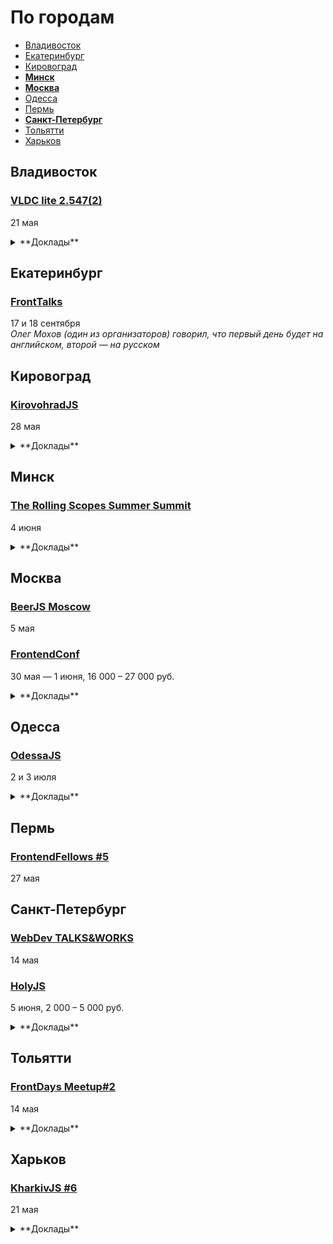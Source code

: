 # По городам

- [Владивосток](#Владивосток)
- [Екатеринбург](#Екатеринбург)
- [Кировоград](#Кировоград)
- **[Минск](#Минск)**
- **[Москва](#Москва)**
- [Одесса](#Одесса)
- [Пермь](#Пермь)
- **[Санкт-Петербург](#Санкт-Петербург)**
- [Тольятти](#Тольятти)
- [Харьков](#Харьков)

## Владивосток

### [VLDC lite 2.547(2)](https://vldc.timepad.ru/event/318569/)

21 мая

<details>
  <summary>**Доклады**</summary>

  - Почему IT-проекты не взлетают, Илья Мирин (Фонд Сколково)
  - Scrum, Agile, Kanban и их друзья, Михаил Кирин и Александр Золотов
  - Google I/O 2016, Сергей Мелехин
  - Как от идеи прийти к стартапу и найти венчурного инвестора, Андрей Косолапов (Инновационный реактор, Лаборатория инвестиций)
</details>

## Екатеринбург

### [FrontTalks](http://lanyrd.com/2016/fronttalks2016/)

17 и 18 сентября  
*Олег Мохов (один из организаторов) говорил, что первый день будет на английском, второй — на русском*

## Кировоград

### [KirovohradJS](http://kirovohradjs.com/)

28 мая

<details>
  <summary>**Доклады**</summary>

  - «Шаблоны проектирования в JavaScript», Анастасия Смирнова
  - «Функциональная парадигма в JavaScript», Евгений Обрезков
  - «Bot Driven Development», Марк Орел
  - «Competitive advantage of Angular 2.0», Евгений Сафронов
  - «Meteor», Андрей Орел
  - «Освоение Phaser после Action Script 3», Алексей Извалов
</details>

## Минск

### [The Rolling Scopes Summer Summit](https://rollingscopes.com/)

4 июня

<details>
  <summary>**Доклады**</summary>
  
  - «Выжимаем максимум из React.js», Виталий Фокин
  - «Best UI Design Practices. UI Patterns», Анастасия Шпакова
  - «Контекст! Контекст! Контекст!», Ксения Колтун
  - «„Не иди за мной, я сам потерялся” или что такое UX исследования, и зачем они нужны», Виктория Рылькова
  - «Welcome to V/A/M R.», Paul Yuhnovich
  - «Code review», Виктор Хомяков
  - «TV in browsers: live cases», Александр Карлович
  - «Безусловное программирование», Александр Оргиш
</details>

## Москва

### [BeerJS Moscow](http://www.meetup.com/BeerJS-Moscow/events/230787172/)

5 мая

### [FrontendConf](http://frontendconf.ru/)

30 мая — 1 июня, 16 000 – 27 000 руб.

<details>
  <summary>**Доклады**</summary>

  - «Как мы адаптировали более 150 сайтов по технологии Dynamically-served JavaScript», Артём Цымпов, Евгений Кольцов (eski.mobi)
  - «Правильная адаптивность сайта», Даниил Литвак (iRoXe)
  - «Стабильность WebGL приложений», Кирилл Дмитренко (Яндекс)
  - «Как мы разрабатываем новый фронтенд Tinkoff.ru», Филипп Нехаев (Tinkoff.ru)
  - «Amazing threesome, rrr... React. Redux. Real world», Галкин Ростислав (Babo)
  - «CSS-методологии от О до Б», Алексей Юрьевич Охрименко (IPONWEB)
  - «Жизнь HTML в 2ГИС под iOS», Роман Янке (2ГИС)
  - «В погоне за производительностью. Психология пользователя», Денис Мишунов (Digital Garden AS)
  - «UX-дизайнер, ты ли это? Навыки проектировщика в стилизации интерфейсов», Илья Бовкунов (КБ «Собака Павлова»)
  - «Радости и гадости регрессионного тестирования вёрстки», Алексей Малеков (HTML Academy)
  - «Как адаптировать социологическую методику для UX-исследований: интервью с пользователями», Алексей Зиновьев (КБ «Собака Павлова»)
  - «Как мы ускоряли WebGL», Мстислав Живодков (2ГИС)
  - «Vue.js и его брат-близнец Vue-server.js», Андрей Солодовников (НГС)
  - «Tacit, CSS Framework Without Classes», Yegor Bugayenko (Teamed.io)
  - «Что делать, когда костыли уже не помогают? Опыт tutu.ru», Роман Грунтович (tutu.ru) 
  - «base.network - децентрализованный веб на JavaScript», Денис Глазков (Lazada Rus)
  - «Пользовательские свойства, как основа архитектуры CSS», Павел Ловцевич (LOVATA)
  - «React: новая эра фронтенд разработки», Роберт Харитонов (Liberty Global)
  - «Angular 2 не так уж и плох... А если задуматься, то и просто хорош», Алексей Юрьевич Охрименко (IPONWEB)
  - «Как мы Backbone защищали», Нарек Мкртчян (Quins)
  - «Как мы решили проблему с говнокодом», Сергей Карасёв, Сергей Соло (Superjob.ru)
  - «Библиотека UI компонентов, о которой вы всегда мечтали», Роберт Харитонов (Liberty Global)
  - «CSS Modules», Павел Ловцевич (LOVATA)
  - «Классические архитектуры во фронтенде», Александра Шинкевич (LOVATA)
  - «55+1 «фишка» для улучшения вашего кода на JS», Татьяна (Simbirsoft)
  - «Конструктор», Денис Паясь (Яндекс)
  - «МРТ для данных», Анастасия Горячева (Avito) 
</details>

## Одесса

### [OdessaJS](http://odessajs.org/)

2 и 3 июля

<details>
  <summary>**Доклады**</summary>

  - «WebGL, basic computer graphics for frontend devs», Martin Naumann
  - «Evolution of Components: The New Frontier», Андрей Листочкин
  - «Grid Layout», Вадим Макеев
  - «Profiling NodeJS apps and looking for deopts/bailouts + workshop», Евгений Обрезков
  - «Rx.js пожоще», Денис Стоянов
  - «Cистемне програмування на JS», Ингвар Степанян
  - «Angular 2 Universe», Денис Зайченко
  - «Моды для Майнкрафта на Javascript», Юля Пучнина
  - «Async/await and why it's good to have this in JS», Алексей Распопов
  - «Smart Home and IoT», Андрей Кучеренко
  - «React.js в мифрильной броне», Артем Тритяк
  - «Секретная тема», Александр Лябах
  - «Что не так с web и как с этим жить», Сергей Рубанов
  - «Relay internals, such as cache algorithm, garbage collector, algorithm of applying optimistic updates», Вячеслав Слинко
  - «CSS in JS», Кирилл Яковенко
  - «Карты и картографические сервисы», Николай Беличук
  - «Why functional programming makes life easier?», Юля Пшинко
  - «Основы Rx.js», Дима Билдин
  - «Node.js вширь и вглубь», Дмитрий Гусев
  - «Node.js Macht Frei», Тимур Шемсединов
  - «ECMAScript: past, present and future», Ксения Редунова
  - «Elm: functional programming in your browser», Алекс Труш
</details>

## Пермь

### [FrontendFellows #5](https://frontendfellows.timepad.ru/event/299132/)

27 мая

## Санкт-Петербург

### [WebDev TALKS&WORKS](https://artw.timepad.ru/event/322786/)

14 мая

### [HolyJS](http://holyjs.ru/)

5 июня, 2 000 – 5 000 руб.

<details>
  <summary>**Доклады**</summary>

  - «CSSO - оптимизируем CSS», Роман Дворнов (Avito)
  - «JavaScript Device Detection», Dino Esposito
  - «Swarm: синхронизируем рой устройств», Виктор Грищенко
  - «В погоне за производительностью. Психология пользователя», Денис Мишунов (Digital Garden AS)
  - «Данные на фронтенде», Никита Прокопов (Cognician)
  - «Реактивное программирование - управляем потоками данных», Виктор Русакович (GP Software.travel)
  - «Как я перестал верить технологиям», Алексей Симоненко
  - «Event-Sourcing your React-Redux applications», Maurice de Beijer
</details>

## Тольятти

### [FrontDays Meetup#2](http://frontdays.ru/)

14 мая

<details>
  <summary>**Доклады**</summary>

  - «Миграция Backbone (Marionette) -> React + Redux», Игорь Лобанов (Kaiten.io)
  - «Кроссплатформенные приложения на js: от web-based к native», Артём Лисовский (Директ лайн)
  - «React.js в продакшене», Андрей Захаров (Octoberry)
</details>

## Харьков

### [KharkivJS #6](http://kharkivjs.org/)

21 мая

<details>
  <summary>**Доклады**</summary>

  - «High Performance NodeJS», Евгений Обрезков (Onix-Systems)
  - «Что же с нами стало», Кирилл Яковенко
  - «Better async code with promises», Алексей Швайка (Hell Yeah LLC)
  - «ClojureScript, что ты такое?», Роман Лютиков
  - «Reactive Programming with RxJS», Алексей Богачук
  - «Immutable vs Mutable», Евгений Нежута
  - «У нас в Архитектуре все не очень:)», Дима Малеев (Epam / Lviv Code School)
</details>
